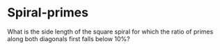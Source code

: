 # Spiral-primes
What is the side length of the square spiral for which the ratio of primes along both diagonals first falls below 10%?
